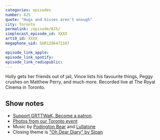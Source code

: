 ```yaml
---
categories: episodes
number: 625
quote: "Hugs and kisses aren't enough"
city: Toronto
permalink: /episode/625/
simplecast_episode_id: XXXX
art19_id: XXXX
megaphone_uid: GUR1286472167

episode_link_apple: 
episode_link_spotify: 
episode_link_radiopublic: 
---
```


Holly gets her friends out of jail, Vince lists his favourite things, Peggy crushes on Matthew Perry, and much more. Recorded live at The Royal Cinema in Toronto.

## Show notes
* [Support GRTTWaK. Become a patron](https://grownupsreadthingstheywroteaskids.com/support/?utm_source=podcast&utm_medium=referral&utm_campaign=625).
* [Photos from our Toronto event](https://www.facebook.com/pg/grownupsreadthingstheywroteaskids/photos/?tab=album&album_id=10157021449323600)
* Music by [Podington Bear](https://geo.itunes.apple.com/us/artist/podington-bear/id250459572?at=10lR7u&mt=1&app=music) and [Lullatone](https://geo.itunes.apple.com/us/artist/lullatone/id34467705?at=10lR7u&mt=1&app=music)
* Closing theme is ["Oh Dear Diary" by Sloan](http://sloan.spinshop.com/details/9850)